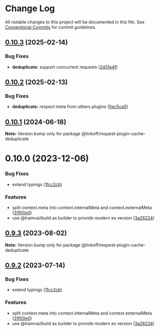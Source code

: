 # Change Log

All notable changes to this project will be documented in this file.
See [Conventional Commits](https://conventionalcommits.org) for commit guidelines.

## [0.10.3](https://github.com/Tinkoff/tinkoff-request/compare/@tinkoff/request-plugin-cache-deduplicate@0.10.2...@tinkoff/request-plugin-cache-deduplicate@0.10.3) (2025-02-14)


### Bug Fixes

* **deduplicate:** support concurrent requests ([2d31e4f](https://github.com/Tinkoff/tinkoff-request/commit/2d31e4f0b555a108f0e27f0254940ba7ac953467))





## [0.10.2](https://github.com/Tinkoff/tinkoff-request/compare/@tinkoff/request-plugin-cache-deduplicate@0.10.1...@tinkoff/request-plugin-cache-deduplicate@0.10.2) (2025-02-13)


### Bug Fixes

* **deduplicate:** respect meta from others plugins ([0ec5ca5](https://github.com/Tinkoff/tinkoff-request/commit/0ec5ca56d594daec3d66dce94e1201515303dec1))





## [0.10.1](https://github.com/Tinkoff/tinkoff-request/compare/@tinkoff/request-plugin-cache-deduplicate@0.10.0...@tinkoff/request-plugin-cache-deduplicate@0.10.1) (2024-06-18)

**Note:** Version bump only for package @tinkoff/request-plugin-cache-deduplicate





# 0.10.0 (2023-12-06)


### Bug Fixes

* extend typings ([1fcc2cb](https://github.com/Tinkoff/tinkoff-request/commit/1fcc2cb32597b10d788de36303507e385042fc96))


### Features

* split context.meta into context.internalMeta and context.externalMeta ([31f00e0](https://github.com/Tinkoff/tinkoff-request/commit/31f00e0ae14767f213a67eb2df349c9f75adcfe7))
* use @tramvai/build as builder to provide modern es version ([3a26224](https://github.com/Tinkoff/tinkoff-request/commit/3a26224221d4fc073938cf32c2f147515620c28e))





## [0.9.3](https://github.com/Tinkoff/tinkoff-request/compare/@tinkoff/request-plugin-cache-deduplicate@0.9.2...@tinkoff/request-plugin-cache-deduplicate@0.9.3) (2023-08-02)

**Note:** Version bump only for package @tinkoff/request-plugin-cache-deduplicate





## [0.9.2](https://github.com/Tinkoff/tinkoff-request/compare/@tinkoff/request-plugin-cache-deduplicate@0.9.2...@tinkoff/request-plugin-cache-deduplicate@0.9.2) (2023-07-14)


### Bug Fixes

* extend typings ([1fcc2cb](https://github.com/Tinkoff/tinkoff-request/commit/1fcc2cb32597b10d788de36303507e385042fc96))


### Features

* split context.meta into context.internalMeta and context.externalMeta ([31f00e0](https://github.com/Tinkoff/tinkoff-request/commit/31f00e0ae14767f213a67eb2df349c9f75adcfe7))
* use @tramvai/build as builder to provide modern es version ([3a26224](https://github.com/Tinkoff/tinkoff-request/commit/3a26224221d4fc073938cf32c2f147515620c28e))
